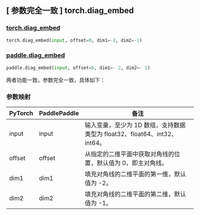 ## [ 参数完全一致 ] torch.diag_embed

### [torch.diag_embed](https://pytorch.org/docs/stable/generated/torch.diag_embed.html)

```python
torch.diag_embed(input, offset=0, dim1=-2, dim2=-1)
```

### [paddle.diag_embed](https://www.paddlepaddle.org.cn/documentation/docs/zh/api/paddle/diag_embed_cn.html)

```python
paddle.diag_embed(input, offset=0, dim1=- 2, dim2=- 1)
```

两者功能一致，参数完全一致，具体如下：

### 参数映射

| PyTorch     | PaddlePaddle | 备注                                                                                      |
| ----------- | ------------ | ----------------------------------------------------------------------------------------- |
| input       | input        | 输入变量，至少为 1D 数组，支持数据类型为 float32、float64、int32、int64。                   |
| offset      | offset       | 从指定的二维平面中获取对角线的位置，默认值为 0，即主对角线。                                 |
| dim1        | dim1         | 填充对角线的二维平面的第一维，默认值为 -2。                                                 |
| dim2        | dim2         | 填充对角线的二维平面的第二维，默认值为 -1。                                                 |
